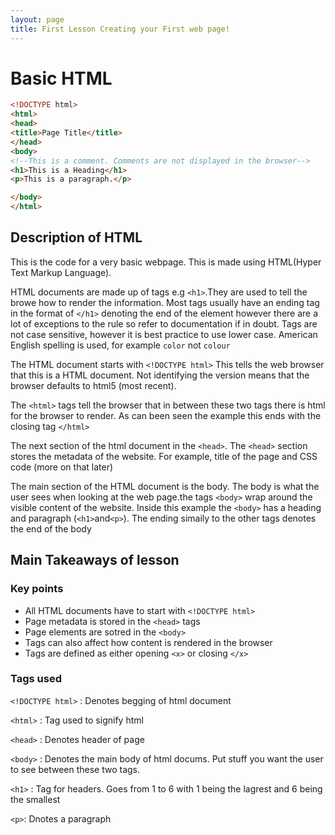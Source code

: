 ```yaml
---
layout: page
title: First Lesson Creating your First web page!
---
```

# Basic HTML

```html
<!DOCTYPE html>
<html>
<head>
<title>Page Title</title>
</head>
<body>
<!--This is a comment. Comments are not displayed in the browser-->
<h1>This is a Heading</h1>
<p>This is a paragraph.</p>

</body>
</html>
```

## Description of HTML

This is the code for a very basic webpage. This is made using HTML(Hyper Text Markup Language).

HTML documents are made up of tags e.g `<h1>`.They are used to tell the browe how to render the information. Most tags usually have an ending tag in the format of `</h1>` denoting the end of the element however there are a lot of exceptions to the rule so refer to documentation if in doubt. Tags are not case sensitive, however it is best practice to use lower case. American English spelling is used, for example `color` not `colour`

The HTML document starts with `<!DOCTYPE html>` This tells the web browser that this is a HTML document. Not identifying the version means that the browser defaults to html5 (most recent).

The `<html>` tags tell the browser that in between these two tags there is html for the browser to render. As can been seen the example this ends with the closing tag `</html>`

The next section of the html document in the `<head>`. The `<head>` section stores the metadata of the website. For example, title of the page and CSS code (more on that later)

The main section of the HTML document is the body. The body is what the user sees when looking at the web page.the tags `<body>` wrap around the visible content of the website. Inside this example the `<body>` has a heading and paragraph (`<h1>`and`<p>`). The ending simaily to the other tags denotes the end of the body

## Main Takeaways of lesson

### Key points

- All HTML documents have to start with `<!DOCTYPE html>`
- Page metadata is stored in the `<head>` tags
- Page elements are sotred in the `<body>`
- Tags can also affect how content is rendered in the browser
- Tags are defined as either opening `<x>` or closing `</x>`

### Tags used

`<!DOCTYPE html>`
: Denotes begging of html document

`<html>`
: Tag used to signify html

`<head>`
: Denotes header of page

`<body>`
: Denotes the main body of html docums. Put stuff you want the user to see between these two tags.

`<h1>`
: Tag for headers. Goes from 1 to 6 with 1 being the lagrest and 6 being the smallest

`<p>`:
Dnotes a paragraph
